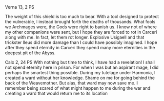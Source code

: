 Verna 13, 2 PS

The weight of this shield is too much to bear. With a tool designed to protect the vulnerable, I instead brought forth the deaths of thousands. What fools we Archmages were, the Gods were right to banish us. I know not of where my other companions were sent, but I hope they are forced to rot in Carceri along with me. In fact, let them rot longer. Explosive Usigaell and that trickster Ileus did more damage than I could have possibly imagined. I hope after they spend eternity in Carceri they spend many more eternities in the deepest pit of the Abyss.


Calo 2, 24 PS
With nothing but time to think, I have had a revelation! I shall not spend eternity here in prison. For when I was but an aspirant mage, I did perhaps the smartest thing possible. During my tutelage under Harmonia, I created a ward without her knowledge. Shame on me for going behind the back of the Weavemother. But alas, that ward may now save me. I remember being scared of what might happen to me during the war and creating a ward that would return me to its location 